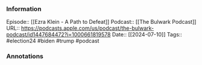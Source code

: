 ### Information

Episode:: [[Ezra Klein - A Path to Defeat]]
Podcast:: [[The Bulwark Podcast]]
URL:: https://podcasts.apple.com/us/podcast/the-bulwark-podcast/id1447684472?i=1000661819578
Date:: [[2024-07-10]]
Tags:: #election24 #biden #trump 
#podcast


### Annotations

